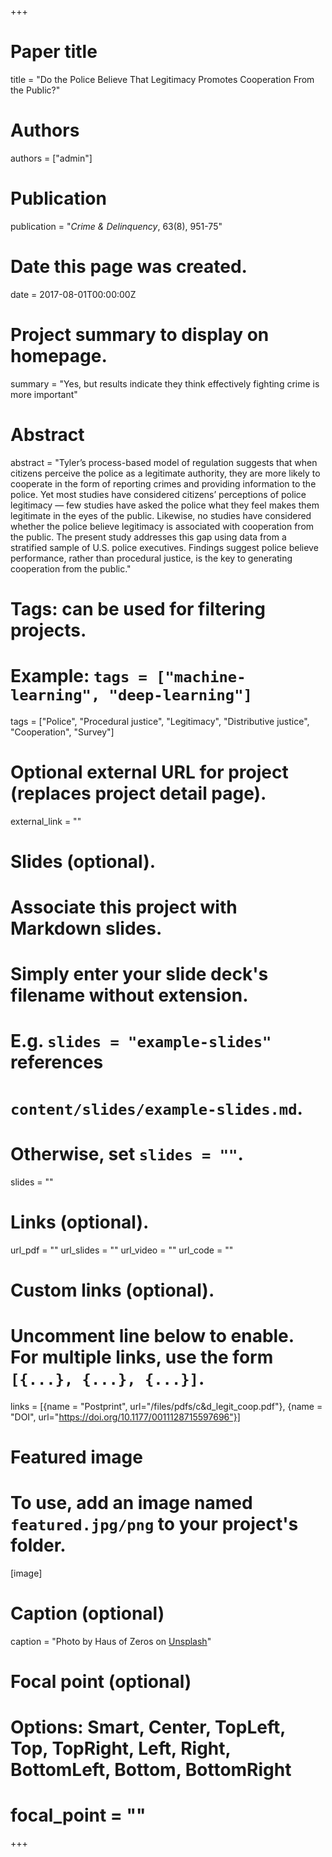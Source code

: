 +++
# Paper title
title = "Do the Police Believe That Legitimacy Promotes Cooperation From the Public?"

# Authors
authors = ["admin"]

# Publication
publication = "*Crime & Delinquency*, 63(8), 951-75"

# Date this page was created.
date = 2017-08-01T00:00:00Z

# Project summary to display on homepage.
summary = "Yes, but results indicate they think effectively fighting crime is more important"

# Abstract
abstract = "Tyler’s process-based model of regulation suggests that when citizens perceive the police as a legitimate authority, they are more likely to cooperate in the form of reporting crimes and providing information to the police. Yet most studies have considered citizens’ perceptions of police legitimacy — few studies have asked the police what they feel makes them legitimate in the eyes of the public. Likewise, no studies have considered whether the police believe legitimacy is associated with cooperation from the public. The present study addresses this gap using data from a stratified sample of U.S. police executives. Findings suggest police believe performance, rather than procedural justice, is the key to generating cooperation from the public."

# Tags: can be used for filtering projects.
# Example: `tags = ["machine-learning", "deep-learning"]`
tags = ["Police", "Procedural justice", "Legitimacy", "Distributive justice", "Cooperation", "Survey"]

# Optional external URL for project (replaces project detail page).
external_link = ""

# Slides (optional).
#   Associate this project with Markdown slides.
#   Simply enter your slide deck's filename without extension.
#   E.g. `slides = "example-slides"` references 
#   `content/slides/example-slides.md`.
#   Otherwise, set `slides = ""`.
slides = ""

# Links (optional).
url_pdf = ""
url_slides = ""
url_video = ""
url_code = ""

# Custom links (optional).
#   Uncomment line below to enable. For multiple links, use the form `[{...}, {...}, {...}]`.
links = [{name = "Postprint", url="/files/pdfs/c&d_legit_coop.pdf"}, {name = "DOI", url="https://doi.org/10.1177/0011128715597696"}]

# Featured image
# To use, add an image named `featured.jpg/png` to your project's folder. 
[image]
  # Caption (optional)
  caption = "Photo by Haus of Zeros on [Unsplash](https://unsplash.com/photos/3ccwmKu4_Zw)"
  
  # Focal point (optional)
  # Options: Smart, Center, TopLeft, Top, TopRight, Left, Right, BottomLeft, Bottom, BottomRight
  # focal_point = ""
+++
